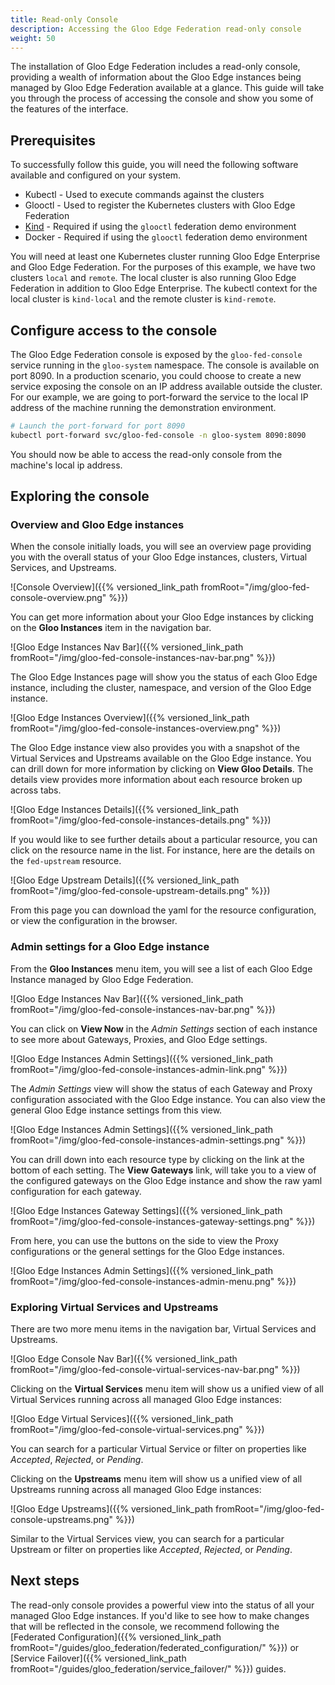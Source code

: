 ```yaml
---
title: Read-only Console
description: Accessing the Gloo Edge Federation read-only console
weight: 50
---
```


The installation of Gloo Edge Federation includes a read-only console, providing a wealth of information about the Gloo Edge instances being managed by Gloo Edge Federation available at a glance. This guide will take you through the process of accessing the console and show you some of the features of the interface.

## Prerequisites

To successfully follow this guide, you will need the following software available and configured on your system.

* Kubectl - Used to execute commands against the clusters
* Glooctl - Used to register the Kubernetes clusters with Gloo Edge Federation
* [Kind](https://kind.sigs.k8s.io/) - Required if using the `glooctl` federation demo environment
* Docker - Required if using the `glooctl` federation demo environment

You will need at least one Kubernetes cluster running Gloo Edge Enterprise and Gloo Edge Federation. For the purposes of this example, we have two clusters `local` and `remote`. The local cluster is also running Gloo Edge Federation in addition to Gloo Edge Enterprise. The kubectl context for the local cluster is `kind-local` and the remote cluster is `kind-remote`.

## Configure access to the console

The Gloo Edge Federation console is exposed by the `gloo-fed-console` service running in the `gloo-system` namespace. The console is available on port 8090. In a production scenario, you could choose to create a new service exposing the console on an IP address available outside the cluster. For our example, we are going to port-forward the service to the local IP address of the machine running the demonstration environment.

```bash
# Launch the port-forward for port 8090
kubectl port-forward svc/gloo-fed-console -n gloo-system 8090:8090


```

You should now be able to access the read-only console from the machine's local ip address.

## Exploring the console

### Overview and Gloo Edge instances

When the console initially loads, you will see an overview page providing you with the overall status of your Gloo Edge instances, clusters, Virtual Services, and Upstreams.

![Console Overview]({{% versioned_link_path fromRoot="/img/gloo-fed-console-overview.png" %}})

You can get more information about your Gloo Edge instances by clicking on the **Gloo Instances** item in the navigation bar.

![Gloo Edge Instances Nav Bar]({{% versioned_link_path fromRoot="/img/gloo-fed-console-instances-nav-bar.png" %}})

The Gloo Edge Instances page will show you the status of each Gloo Edge instance, including the cluster, namespace, and version of the Gloo Edge instance. 

![Gloo Edge Instances Overview]({{% versioned_link_path fromRoot="/img/gloo-fed-console-instances-overview.png" %}})

The Gloo Edge instance view also provides you with a snapshot of the Virtual Services and Upstreams available on the Gloo Edge instance. You can drill down for more information by clicking on **View Gloo Details**. The details view provides more information about each resource broken up across tabs.

![Gloo Edge Instances Details]({{% versioned_link_path fromRoot="/img/gloo-fed-console-instances-details.png" %}})

If you would like to see further details about a particular resource, you can click on the resource name in the list. For instance, here are the details on the `fed-upstream` resource.

![Gloo Edge Upstream Details]({{% versioned_link_path fromRoot="/img/gloo-fed-console-upstream-details.png" %}})

From this page you can download the yaml for the resource configuration, or view the configuration in the browser.

### Admin settings for a Gloo Edge instance

From the **Gloo Instances** menu item, you will see a list of each Gloo Edge Instance managed by Gloo Edge Federation. 

![Gloo Edge Instances Nav Bar]({{% versioned_link_path fromRoot="/img/gloo-fed-console-instances-nav-bar.png" %}})

You can click on **View Now** in the *Admin Settings* section of each instance to see more about Gateways, Proxies, and Gloo Edge settings.

![Gloo Edge Instances Admin Settings]({{% versioned_link_path fromRoot="/img/gloo-fed-console-instances-admin-link.png" %}})

The *Admin Settings* view will show the status of each Gateway and Proxy configuration associated with the Gloo Edge instance. You can also view the general Gloo Edge instance settings from this view.

![Gloo Edge Instances Admin Settings]({{% versioned_link_path fromRoot="/img/gloo-fed-console-instances-admin-settings.png" %}})

You can drill down into each resource type by clicking on the link at the bottom of each setting. The **View Gateways** link, will take you to a view of the configured gateways on the Gloo Edge instance and show the raw yaml configuration for each gateway.

![Gloo Edge Instances Gateway Settings]({{% versioned_link_path fromRoot="/img/gloo-fed-console-instances-gateway-settings.png" %}})

From here, you can use the buttons on the side to view the Proxy configurations or the general settings for the Gloo Edge instances.

![Gloo Edge Instances Admin Settings]({{% versioned_link_path fromRoot="/img/gloo-fed-console-instances-admin-menu.png" %}})

### Exploring Virtual Services and Upstreams

There are two more menu items in the navigation bar, Virtual Services and Upstreams.

![Gloo Edge Console Nav Bar]({{% versioned_link_path fromRoot="/img/gloo-fed-console-virtual-services-nav-bar.png" %}})

Clicking on the **Virtual Services** menu item will show us a unified view of all Virtual Services running across all managed Gloo Edge instances:

![Gloo Edge Virtual Services]({{% versioned_link_path fromRoot="/img/gloo-fed-console-virtual-services.png" %}})

You can search for a particular Virtual Service or filter on properties like *Accepted*, *Rejected*, or *Pending*. 

Clicking on the **Upstreams** menu item will show us a unified view of all Upstreams running across all managed Gloo Edge instances:

![Gloo Edge Upstreams]({{% versioned_link_path fromRoot="/img/gloo-fed-console-upstreams.png" %}})

Similar to the Virtual Services view, you can search for a particular Upstream or filter on properties like *Accepted*, *Rejected*, or *Pending*.

## Next steps

The read-only console provides a powerful view into the status of all your managed Gloo Edge instances. If you'd like to see how to make changes that will be reflected in the console, we recommend following the [Federated Configuration]({{% versioned_link_path fromRoot="/guides/gloo_federation/federated_configuration/" %}}) or [Service Failover]({{% versioned_link_path fromRoot="/guides/gloo_federation/service_failover/" %}}) guides.